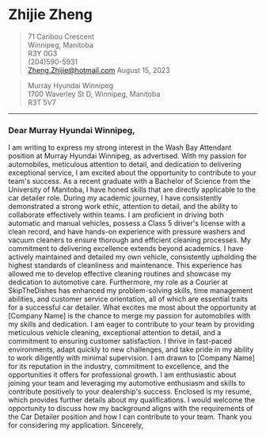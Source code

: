# Zhijie Zheng

> 71 Caribou Crescent       
> Winnipeg, Manitoba    
> R3Y 0G3       
> (204)590-5931     
> Zheng.Zhijie@hotmail.com
> August 15, 2023


> Murray Hyundai Winnipeg       
> 1700 Waverley St D, Winnipeg, Manitoba    
> R3T 5V7      

-----
### Dear Murray Hyundai Winnipeg,
I am writing to express my strong interest in the Wash Bay Attendant position at Murray Hyundai Winnipeg, as advertised. With my passion for automobiles, meticulous attention to detail, and dedication to delivering exceptional service, I am excited about the opportunity to contribute to your team's success. As a recent graduate with a Bachelor of Science from the University of Manitoba, I have honed skills that are directly applicable to the car detailer role. During my academic journey, I have consistently demonstrated a strong work ethic, attention to detail, and the ability to collaborate effectively within teams. I am proficient in driving both automatic and manual vehicles, possess a Class 5 driver's license with a clean record, and have hands-on experience with pressure washers and vacuum cleaners to ensure thorough and efficient cleaning processes. My commitment to delivering excellence extends beyond academics. I have actively maintained and detailed my own vehicle, consistently upholding the highest standards of cleanliness and maintenance. This experience has allowed me to develop effective cleaning routines and showcase my dedication to automotive care. Furthermore, my role as a Courier at SkipTheDishes has enhanced my problem-solving skills, time management abilities, and customer service orientation, all of which are essential traits for a successful car detailer. What excites me most about the opportunity at [Company Name] is the chance to merge my passion for automobiles with my skills and dedication. I am eager to contribute to your team by providing meticulous vehicle cleaning, exceptional attention to detail, and a commitment to ensuring customer satisfaction. I thrive in fast-paced environments, adapt quickly to new challenges, and take pride in my ability to work diligently with minimal supervision. I am drawn to [Company Name] for its reputation in the industry, commitment to excellence, and the opportunities it offers for professional growth. I am enthusiastic about joining your team and leveraging my automotive enthusiasm and skills to contribute positively to your dealership's success. Enclosed is my resume, which provides further details about my qualifications. I would welcome the opportunity to discuss how my background aligns with the requirements of the Car Detailer position and how I can contribute to your team. Thank you for considering my application. Sincerely,
